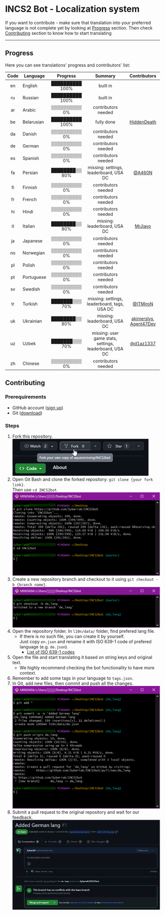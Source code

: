 # INCS2 Bot - Localization system

If you want to contribute - make sure that translation into your preferred language is not complete yet by looking at [Progress](#progress) section.
Then check [Contributing](#contributing) section to know how to start translating

---

## Progress

Here you can see translations' progress and contributors' list:

| Code | Language     |    Progress     |                             Summary                              |        Contributors        |
|:----:|--------------|:---------------:|:----------------------------------------------------------------:|:--------------------------:|
|  en  | English      | ██████████ 100% |                             built in                             |                            |
|  ru  | Russian      | ██████████ 100% |                             built in                             |                            |
|  ar  | Arabic       | ▒▒▒▒▒▒▒▒▒▒ 0%   |                        contributors needed                       |                            |
|  be  | Belarusian   | ██████████ 100% |                            fully done                            |       [HiddenDeath]        |
|  da  | Danish       | ▒▒▒▒▒▒▒▒▒▒ 0%   |                        contributors needed                       |                            |
|  de  | German       | ▒▒▒▒▒▒▒▒▒▒ 0%   |                        contributors needed                       |                            |
|  es  | Spanish      | ▒▒▒▒▒▒▒▒▒▒ 0%   |                        contributors needed                       |                            |
|  fa  | Persian      | ████████▒▒ 80%  |               missing: settings, leaderboard, USA DC             |          [@A460N]          |
|  fi  | Finnish      | ▒▒▒▒▒▒▒▒▒▒ 0%   |                        contributors needed                       |                            |
|  fr  | French       | ▒▒▒▒▒▒▒▒▒▒ 0%   |                        contributors needed                       |                            |
|  hi  | Hindi        | ▒▒▒▒▒▒▒▒▒▒ 0%   |                        contributors needed                       |                            |
|  it  | Italian      | ████████▒▒ 80%  |                    missing: leaderboard, USA DC                  |          [MrJiavo]         |
|  ja  | Japanese     | ▒▒▒▒▒▒▒▒▒▒ 0%   |                        contributors needed                       |                            |
|  no  | Norwegian    | ▒▒▒▒▒▒▒▒▒▒ 0%   |                        contributors needed                       |                            |
|  pl  | Polish       | ▒▒▒▒▒▒▒▒▒▒ 0%   |                        contributors needed                       |                            |
|  pt  | Portuguese   | ▒▒▒▒▒▒▒▒▒▒ 0%   |                        contributors needed                       |                            |
|  sv  | Swedish      | ▒▒▒▒▒▒▒▒▒▒ 0%   |                        contributors needed                       |                            |
|  tr  | Turkish      | ███████▒▒▒ 70%  |           missing: settings, leaderboard, tags, USA DC           |         [@ITMiroN]         |
|  uk  | Ukrainian    | ████████▒▒ 80%  |                    missing: leaderboard, USA DC                  | [akimerslys], [Agent47Dev] |
|  uz  | Uzbek        | ███████▒▒▒ 70%  |       missing: user game stats, settings, leaderboard, USA DC    |         [@d1az1337]        |
|  zh  | Chinese      | ▒▒▒▒▒▒▒▒▒▒ 0%   |                        contributors needed                       |                            |


## Contributing 

### Prerequirements

- GitHub account ([sign up](https://github.com/signup))
- Git ([download](https://git-scm.com/))

### Steps

1. Fork this repository.
   \
   ![forking repository](../media/fork_repo.png)
2. Open Git Bash and clone the forked repository: `git clone {your fork link}`.
   \
   Then use `cd INCS2bot`.
   \
   ![cloning repository](../media/clone_repo.png)
3. Create a new repository branch and checkout to it using `git checkout -b {branch name}`.
   \
   ![creating branch](../media/create_branch.png)
4. Open the repository folder. In `l10n/data/` folder, find prefered lang file.
   - If there is no such file, you can create it by yourself.
     \
     Just copy `en.json` and rename it with ISO 639-1 code of prefered language (e.g. `de.json`).
      - [List of ISO 639-1 codes](https://en.wikipedia.org/wiki/List_of_ISO_639-1_codes)
5. Open the file and start translating it based on string keys and original text.
   - We highly recommend checking the bot functionality to have more context.
6. Remember to add some tags in your language to `tags.json`.
7. In Git, add new files, then commit and push all the changes.
   \
   ![commiting changes](../media/commit_changes.png)
8. Submit a pull request to the original repository and wait for our feedback.
   \
   ![submiting pull](../media/submit_pull_request.png)


[@A460N]: https://t.me/A460N
[@ITMiroN]: https://t.me/ITMiroN
[@d1az1337]: https://t.me/d1az1337
[akimerslys]: https://github.com/akimerslys
[Agent47Dev]: https://github.com/Agent47Dev
[HiddenDeath]: https://github.com/HiddenDeath
[MrJiavo]: https://github.com/MrJiavo

